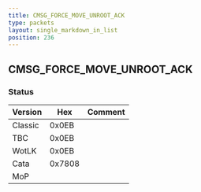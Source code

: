 ```yaml
---
title: CMSG_FORCE_MOVE_UNROOT_ACK
type: packets
layout: single_markdown_in_list
position: 236
---
```


## CMSG_FORCE_MOVE_UNROOT_ACK

### Status

Version    | Hex        | Comment
---------- | ---------- | ---------- 
Classic    | 0x0EB      |
TBC        | 0x0EB      |
WotLK      | 0x0EB      |
Cata       | 0x7808     |
MoP        |            |
